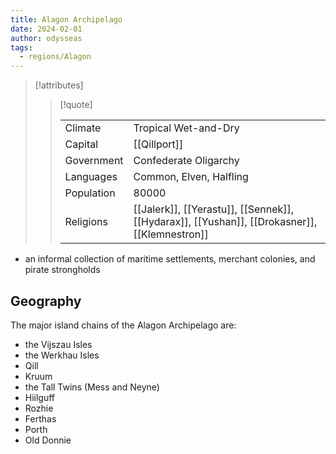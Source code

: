 ```yaml
---
title: Alagon Archipelago
date: 2024-02-01
author: odysseas
tags:
  - regions/Alagon
---
```

> [!attributes]
> 
> > [!quote]
> >
> > | | |
> > | --- | --- |
> > | Climate | Tropical Wet-and-Dry |
> > | Capital | [[Qillport]] |
> > | Government | Confederate Oligarchy |
> > | Languages | Common, Elven, Halfling |
> > | Population | 80000 |
> > | Religions | [[Jalerk]], [[Yerastu]], [[Sennek]], [[Hydarax]], [[Yushan]], [[Drokasner]], [[Klemnestron]] |

- an informal collection of maritime settlements, merchant colonies, and pirate strongholds

## Geography

The major island chains of the Alagon Archipelago are:

- the Vijszau Isles
- the Werkhau Isles
- Qill
- Kruum
- the Tall Twins (Mess and Neyne)
- Hiilguff
- Rozhie
- Ferthas
- Porth
- Old Donnie